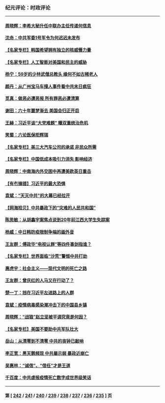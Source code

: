 ### 纪元评论：时政评论
---
#### [周晓辉：李希大秘升任中联办主任传递何信息](../../pages/nsc1025/n13906999.md) 
#### [沈舟：中共军委1号军令为何迟迟未发布](../../pages/nsc1025/n13906695.md) 
#### [【名家专栏】韩国希望拥有独立的核威慑力量](../../pages/nsc1025/n13906335.md) 
#### [【名家专栏】人工智能对美国和民主的威胁](../../pages/nsc1025/n13904656.md) 
#### [杨宁：59岁的少林武僧总教头 缘何不如古稀老人](../../pages/nsc1025/n13906407.md) 
#### [颜丹：从广州宝马车撞人事件看中共末日疯狂](../../pages/nsc1025/n13906385.md) 
#### [觅真：做恶必遭恶报 所有罪恶必遭清算](../../pages/nsc1025/n13906159.md) 
#### [谢田：六十年噩梦渐去 美国会归正开启](../../pages/nsc1025/n13906104.md) 
#### [王赫：习近平谈“大党难题” 曝双重统治危机](../../pages/nsc1025/n13905937.md) 
#### [笑蜀：六论医保拒辉瑞](../../pages/nsc1025/n13905819.md) 
#### [【名家专栏】美三大汽车公司的承诺 非民众所需](../../pages/nsc1025/n13905510.md) 
#### [【名家专栏】中国低成本吸引力消失 影响经济](../../pages/nsc1025/n13905515.md) 
#### [周晓辉：中南海内外交困中再遭美欧英日重击](../../pages/nsc1025/n13905566.md) 
#### [【有冇搞错】习近平的最大恐惧](../../pages/nsc1025/n13905319.md) 
#### [袁斌：“天灭中共”的大幕已经拉开](../../pages/nsc1025/n13905204.md) 
#### [【网海拾贝】中共暴政下的“灾难的人民共和国”](../../pages/nsc1025/n13905215.md) 
#### [陈思敏：从胡鑫宇案焦点说到20年前江西大学生失踪案](../../pages/nsc1025/n13904892.md) 
#### [杨威：中日韩防疫限制争端的画外音](../../pages/nsc1025/n13905018.md) 
#### [王友群：傅政华“电视认罪”等四件事剑指谁？](../../pages/nsc1025/n13904741.md) 
#### [【名家专栏】世界面临“沙荒”警惕中共打劫](../../pages/nsc1025/n13904662.md) 
#### [惠虎宇：社会主义——现代文明的死亡之路](../../pages/nsc1025/n13904452.md) 
#### [王友群：曾庆红的人马又在行动了？](../../pages/nsc1025/n13903414.md) 
#### [楚一丁：挡在习近平左进路上的人群](../../pages/nsc1025/n13904349.md) 
#### [袁斌：疫情病毒感染潮冲击下的中国县乡镇](../../pages/nsc1025/n13904162.md) 
#### [周晓辉：“战狼”赵立坚被平调究竟是何因？](../../pages/nsc1025/n13904011.md) 
#### [【名家专栏】美国不要助中共军队壮大](../../pages/nsc1025/n13903865.md) 
#### [岳山：从清零到不清零 中共的丧钟已敲响](../../pages/nsc1025/n13903888.md) 
#### [李­­正宽：黑天鹅频现 中共屡示弱 暴政近崩亡](../../pages/nsc1025/n13903747.md) 
#### [吴惠林：“诚信”、“信任”才是王道](../../pages/nsc1025/n13903821.md) 
#### [千百度：中共虚报疫情死亡数字成世界级笑话](../../pages/nsc1025/n13903618.md) 

---
#### 第 [ [242](./242.md) / [241](./241.md) / [240](./240.md) / [239](./239.md) / [238](./238.md) / [237](./237.md) / [236](./236.md) / [235](./235.md) ] 页
